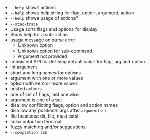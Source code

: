 - `--help` shows actions
- `--help` shows help string for flag, option, argument, action 
- `--help` shows usage of actions? 
- `--stacktrace`
- Usage sorts flags and options for display
- Show help for a sub-action
- usage message on parse error
  - Unknown option
  - Unknown option for sub-command
  - Argument not provided
- consistent API for defining default value for flag, arg and option 
- int argument
- short and long names for options
- argument with one or more values
- option with zero or more values
- nested actions
- one of set of flags, last one wins
- argument is one of a set
- disallow conflicting flags, option and action names
- disallow any positional args after `arguments()`
- file locations: dir, file, must exist
- color output on terminal
- fuzzy matching and/or suggestions
- `--completion zsh`
